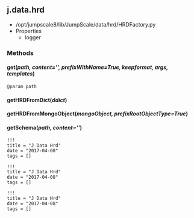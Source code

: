 <!-- toc -->
## j.data.hrd

- /opt/jumpscale8/lib/JumpScale/data/hrd/HRDFactory.py
- Properties
    - logger

### Methods

#### get(*path, content='', prefixWithName=True, keepformat, args, templates*) 

```
@param path

```

#### getHRDFromDict(*ddict*) 

#### getHRDFromMongoObject(*mongoObject, prefixRootObjectType=True*) 

#### getSchema(*path, content=''*) 


```
!!!
title = "J Data Hrd"
date = "2017-04-08"
tags = []
```

```
!!!
title = "J Data Hrd"
date = "2017-04-08"
tags = []
```

```
!!!
title = "J Data Hrd"
date = "2017-04-08"
tags = []
```
